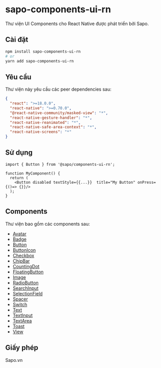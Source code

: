 # sapo-components-ui-rn

Thư viện UI Components cho React Native được phát triển bởi Sapo.

## Cài đặt

```bash
npm install sapo-components-ui-rn
# or
yarn add sapo-components-ui-rn
```

## Yêu cầu

Thư viện này yêu cầu các peer dependencies sau:

```json
{
  "react": ">=18.0.0",
  "react-native": ">=0.70.0",
  "@react-native-community/masked-view": "*",
  "react-native-gesture-handler": "*",
  "react-native-reanimated": "*",
  "react-native-safe-area-context": "*",
  "react-native-screens": "*"
}
```

## Sử dụng

```tsx
import { Button } from '@sapo/components-ui-rn';

function MyComponent() {
  return (
    <Button disabled textStyle={{...}}  title="My Button" onPress={()=> {}}/>
  );
}
```

## Components

Thư viện bao gồm các components sau:

- [Avatar](Avatar.md)
- [Badge](Badge.md)
- [Button](Button.md)
- [ButtonIcon](ButtonIcon.md)
- [Checkbox](Checkbox.md)
- [ChipBar](ChipBar.md)
- [CountingDot](CountingDot.md)
- [FloatingButton](FloatingButton.md)
- [Image](Image.md)
- [RadioButton](RadioButton.md)
- [SearchInput](SearchInput.md)
- [SelectionField](SelectionField.md)
- [Spacer](Spacer.md)
- [Switch](Switch.md)
- [Text](Text.md)
- [TextInput](TextInput.md)
- [TextArea](TextArea.md)
- [Toast](Toast.md)
- [View](View.md)
<!-- 
## Đóng góp

Chúng tôi rất hoan nghênh mọi đóng góp! Vui lòng xem [hướng dẫn đóng góp](CONTRIBUTING.md) để biết thêm chi tiết. -->

## Giấy phép

Sapo.vn 